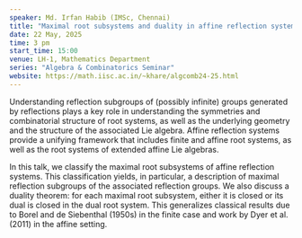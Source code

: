 ```yaml
---
speaker: Md. Irfan Habib (IMSc, Chennai)
title: "Maximal root subsystems and duality in affine reflection systems"
date: 22 May, 2025
time: 3 pm
start_time: 15:00
venue: LH-1, Mathematics Department
series: "Algebra & Combinatorics Seminar"
website: https://math.iisc.ac.in/~khare/algcomb24-25.html
---
```


Understanding reflection subgroups of (possibly infinite) groups generated by reflections plays a key role in understanding the symmetries and combinatorial structure
of root systems, as well as the underlying geometry and the structure of the associated Lie algebra. Affine reflection systems provide a unifying framework that
includes finite and affine root systems, as well as the root systems of extended affine Lie algebras.

In this talk, we classify the maximal root subsystems of affine reflection systems. This classification yields, in particular, a description of maximal reflection
subgroups of the associated reflection groups. We also discuss a duality theorem: for each maximal root subsystem, either it is closed or its dual is closed in the
dual root system. This generalizes classical results due to Borel and de Siebenthal (1950s) in the finite case and work by Dyer et al. (2011) in the affine setting.
